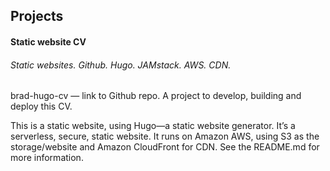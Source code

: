 ## Projects
#### Static website CV
###### Static websites. Github. Hugo. JAMstack. AWS. CDN.

brad-hugo-cv — link to Github repo. A project to develop, building and deploy this CV.

This is a static website, using Hugo—a static website generator. It’s a serverless, secure, static website. It runs on Amazon AWS, using S3 as the storage/website and Amazon CloudFront for CDN. See the README.md for more information.
